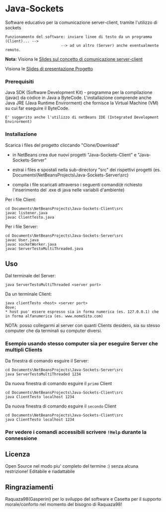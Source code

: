 
# Java-Sockets
Software educativo per la comunicazione server-client, tramite l'utilizzo di sockets 
```
Funzionamento del software: inviare linee di testo da un programma (Client)... -->
                         --> ad un altro (Server) anche eventualmente remoto.
```
**Nota:** 
Visiona le [Slides sul concetto di comunicazione server-client](https://docs.google.com/presentation/d/19vhath-GbtUO7ofpukJE4Opi16aTfrnurJ2lUizB0iE/edit?usp=sharing)

Visiona le [Slides di presentazione Progetto](https://docs.google.com/a/jcmaxwell.it/presentation/d/1y14rz0iCm6O_igFDaniIv5s_kccipSwN_iw5h48k9bE/edit?usp=sharing)

### Prerequisiti
Java SDK (Software Development Kit) - programma per la compilazione (javac) da codice in Java a ByteCode. L'installazione comprende anche Java JRE (Java Runtime Envirorment) che fornisce la Virtual Machine (VM) su cui far eseguire il ByteCode.
```
E' suggerito anche l'utilizzo di netBeans IDE (Integrated Development Envirorment)
```

### Installazione
Scarica i files del progetto cliccando "Clone/Download"
* in NetBeans crea due nuovi progetti "Java-Sockets-Client" e "Java-Sockets-Server"

* estrai i files e spostali nella sub-directory "src" dei rispettivi progetti (es. Documents\NetBeansProjects\Java-Sockets-Server\src)

* compila i file scaricati attraverso i seguenti comandi(è richiesto l'inserimento del .exe di java nelle variabili d'ambiente)

Per i file Client:

```
cd Documents\NetBeansProjects\Java-Sockets-Client\src
javac listener.java
javac ClientTesto.java
```

Per i file Server:

```
cd Documents\NetBeansProjects\Java-Sockets-Server\src
javac User.java
javac socketWorker.java
javac ServerTestoMultiThreaded.java
```

## Uso
Dal terminale del Server:
```
java ServerTestoMultiThreaded <server port>
```
Da un terminale Client:
```
java clientTesto <host> <server port>
dove:
* host puo' essere espresso sia in forma numerica (es. 127.0.0.1) che in forma alfanumerica (es. www.nomeSito.com)
```
NOTA: posso collegarmi al server con quanti Clients desidero, sia su stesso computer che da terminali su computer diversi.

### Esempio usando stesso computer sia per eseguire Server che multipli Clients

Da finestra di comando esguire il Server:
```
cd Documents\NetBeansProjects\Java-Sockets-Server\src
java ServerTestoMultiThreaded 1234
```
Da nuova finestra di comando esguire il ```primo``` Client
```
cd Documents\NetBeansProjects\Java-Sockets-Client\src
java ClientTesto localhost 1234
```
Da nuova finestra di comando esguire il ```secondo``` Client
```
cd Documents\NetBeansProjects\Java-Sockets-Client\src
java ClientTesto localhost 1234
```

### Per vedere i comandi accessibili scrivere ```!Help``` durante la connessione

## Licenza
Open Source nel modo piu' completo del termine :) senza alcuna restrizione! Editabile e riadattabile

## Ringraziamenti
Raquaza98(Gasperini) per lo sviluppo del software e Casetta per il supporto morale/conforto nel momento del bisogno di Raquaza98! 
